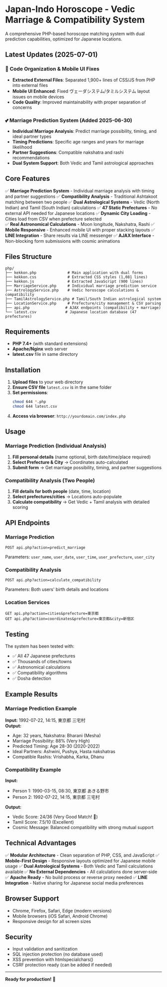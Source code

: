 # Japan-Indo Horoscope - Vedic Marriage & Compatibility System

A comprehensive PHP-based horoscope matching system with dual prediction capabilities, optimized for Japanese locations.

## Latest Updates (2025-07-01)

### 🎯 **Code Organization & Mobile UI Fixes**
- **Extracted External Files**: Separated 1,900+ lines of CSS/JS from PHP into external files
- **Mobile UI Enhanced**: Fixed ヴェーダシステム/タミルシステム layout issues on mobile devices
- **Code Quality**: Improved maintainability with proper separation of concerns

### 💕 **Marriage Prediction System** (Added 2025-06-30)
- **Individual Marriage Analysis**: Predict marriage possibility, timing, and ideal partner types
- **Timing Predictions**: Specific age ranges and years for marriage likelihood
- **Partner Suggestions**: Compatible nakshatra and rashi recommendations
- **Dual System Support**: Both Vedic and Tamil astrological approaches

## Core Features

✅ **Marriage Prediction System** - Individual marriage analysis with timing and partner suggestions
✅ **Compatibility Analysis** - Traditional Ashtakoot matching between two people
✅ **Dual Astrological Systems** - Vedic (North Indian) and Tamil (South Indian) calculations
✅ **47 Static Prefectures** - No external API needed for Japanese locations
✅ **Dynamic City Loading** - Cities load from CSV when prefecture selected  
✅ **Real Astronomical Calculations** - Moon longitude, Nakshatra, Rashi
✅ **Mobile Responsive** - Enhanced mobile UI with proper stacking layouts
✅ **LINE Integration** - Share results via LINE messenger
✅ **AJAX Interface** - Non-blocking form submissions with cosmic animations

## Files Structure

```
php/
├── kekkon.php              # Main application with dual forms
├── kekkon.css              # Extracted CSS styles (1,081 lines)
├── kekkon.js               # Extracted JavaScript (900 lines)
├── MarriageService.php     # Individual marriage prediction service
├── AstrologyService.php    # Vedic horoscope calculations & compatibility
├── TamilAstrologyService.php # Tamil/South Indian astrological system
├── LocationService.php     # Prefecture/city management & CSV parsing
├── api.php                # AJAX endpoints (compatibility + marriage)
└── latest.csv             # Japanese location database (47 prefectures)
```

## Requirements

- **PHP 7.4+** (with standard extensions)
- **Apache/Nginx** web server
- **latest.csv** file in same directory

## Installation

1. **Upload files** to your web directory
2. **Ensure CSV file** `latest.csv` is in the same folder
3. **Set permissions**:
   ```bash
   chmod 644 *.php
   chmod 644 latest.csv
   ```
4. **Access via browser**: `http://yourdomain.com/index.php`

## Usage

### Marriage Prediction (Individual Analysis)
1. **Fill personal details** (name optional, birth date/time/place required)
2. **Select Prefecture & City** → Coordinates auto-calculated
3. **Submit form** → Get marriage possibility, timing, and partner suggestions

### Compatibility Analysis (Two People)
1. **Fill details for both people** (date, time, location)
2. **Select prefectures/cities** → Locations auto-populate
3. **Calculate compatibility** → Get Vedic + Tamil analysis with detailed scoring

## API Endpoints

### Marriage Prediction
```
POST api.php?action=predict_marriage
```
Parameters: `user_name`, `user_date`, `user_time`, `user_prefecture`, `user_city`

### Compatibility Analysis
```
POST api.php?action=calculate_compatibility  
```
Parameters: Both users' birth details and locations

### Location Services
```
GET api.php?action=cities&prefecture=東京都
GET api.php?action=coordinates&prefecture=東京都&city=新宿区
```

## Testing

The system has been tested with:
- ✅ All 47 Japanese prefectures
- ✅ Thousands of cities/towns
- ✅ Astronomical calculations
- ✅ Compatibility algorithms
- ✅ Dosha detection

## Example Results

### Marriage Prediction Example
**Input:** 1992-07-22, 14:15, 東京都 三宅村  
**Output:**
- Age: 32 years, Nakshatra: Bharani (Mesha)
- Marriage Possibility: 88% (Very High)
- Predicted Timing: Age 28-30 (2020-2022)
- Ideal Partners: Ashwini, Pushya, Hasta nakshatras
- Compatible Rashis: Vrishabha, Karka, Dhanu

### Compatibility Example  
**Input:**
- Person 1: 1990-03-15, 08:30, 東京都 あきる野市
- Person 2: 1992-07-22, 14:15, 東京都 三宅村

**Output:**
- Vedic Score: 24/36 (Very Good Match! 💫)
- Tamil Score: 7.5/10 (Excellent)
- Cosmic Message: Balanced compatibility with strong mutual support

## Technical Advantages

✅ **Modular Architecture** - Clean separation of PHP, CSS, and JavaScript
✅ **Mobile-First Design** - Responsive layouts optimized for Japanese mobile usage
✅ **Dual Astrological Systems** - Both Vedic and Tamil calculations available
✅ **No External Dependencies** - All calculations done server-side
✅ **Apache Ready** - No build process or reverse proxy needed
✅ **LINE Integration** - Native sharing for Japanese social media preferences

## Browser Support

- Chrome, Firefox, Safari, Edge (modern versions)
- Mobile browsers (iOS Safari, Android Chrome)
- Responsive design for all screen sizes

## Security

- Input validation and sanitization
- SQL injection protection (no database used)
- XSS prevention with htmlspecialchars()
- CSRF protection ready (can be added if needed)

---

**Ready for production!** 🚀